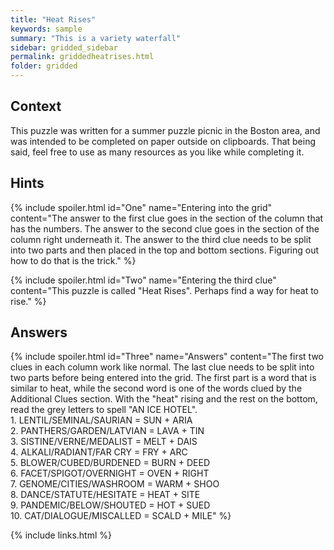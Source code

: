 ```yaml
---
title: "Heat Rises"
keywords: sample
summary: "This is a variety waterfall"
sidebar: gridded_sidebar
permalink: griddedheatrises.html
folder: gridded
---
```



## Context

This puzzle was written for a summer puzzle picnic in the Boston area, and was intended to be completed on paper outside on clipboards. That being said, feel free to use as many resources as you like while completing it.

## Hints

{% include spoiler.html id="One" name="Entering into the grid" content="The answer to the first clue goes in the section of the column that has the numbers. The answer to the second clue goes in the section of the column right underneath it. The answer to the third clue needs to be split into two parts and then placed in the top and bottom sections. Figuring out how to do that is the trick." %}

{% include spoiler.html id="Two" name="Entering the third clue" content="This puzzle is called \"Heat Rises\". Perhaps find a way for heat to rise." %}

## Answers

{% include spoiler.html id="Three" name="Answers" content="The first two clues in each column work like normal. The last clue needs to be split into two parts before being entered into the grid. The first part is a word that is similar to heat, while the second word is one of the words clued by the Additional Clues section. With the \"heat\" rising and the rest on the bottom, read the grey letters to spell \"AN ICE HOTEL\".<br>1. LENTIL/SEMINAL/SAURIAN = SUN + ARIA<br>2. PANTHERS/GARDEN/LATVIAN = LAVA + TIN<br>3. SISTINE/VERNE/MEDALIST = MELT + DAIS<br>4. ALKALI/RADIANT/FAR CRY = FRY + ARC<br>5. BLOWER/CUBED/BURDENED = BURN + DEED<br>6. FACET/SPIGOT/OVERNIGHT = OVEN + RIGHT<br>7. GENOME/CITIES/WASHROOM = WARM + SHOO<br>8. DANCE/STATUTE/HESITATE = HEAT + SITE<br>9. PANDEMIC/BELOW/SHOUTED = HOT + SUED<br>10. CAT/DIALOGUE/MISCALLED = SCALD + MILE" %}

{% include links.html %}
